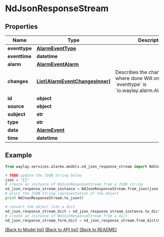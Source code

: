 # NdJsonResponseStream


## Properties

Name | Type | Description | Notes
------------ | ------------- | ------------- | -------------
**eventtype** | [**AlarmEventType**](AlarmEventType.md) |  | 
**eventtime** | **datetime** |  | 
**alarm** | [**AlarmEventAlarm**](AlarmEventAlarm.md) |  | 
**changes** | [**List[AlarmEventChangesInner]**](AlarmEventChangesInner.md) | Describes the changes that where done  Will only be there if &#x60;eventtype&#x60; is &#x60;io.waylay.alarm.AlarmUpdated&#x60; | [optional] 
**id** | **object** |  | [optional] 
**source** | **object** |  | [optional] 
**subject** | **str** |  | 
**type** | **str** |  | [optional] 
**data** | [**AlarmEvent**](AlarmEvent.md) |  | [optional] 
**time** | **datetime** |  | 

## Example

```python
from waylay.services.alarms.models.nd_json_response_stream import NdJsonResponseStream

# TODO update the JSON string below
json = "{}"
# create an instance of NdJsonResponseStream from a JSON string
nd_json_response_stream_instance = NdJsonResponseStream.from_json(json)
# print the JSON string representation of the object
print NdJsonResponseStream.to_json()

# convert the object into a dict
nd_json_response_stream_dict = nd_json_response_stream_instance.to_dict()
# create an instance of NdJsonResponseStream from a dict
nd_json_response_stream_form_dict = nd_json_response_stream.from_dict(nd_json_response_stream_dict)
```
[[Back to Model list]](../README.md#documentation-for-models) [[Back to API list]](../README.md#documentation-for-api-endpoints) [[Back to README]](../README.md)


